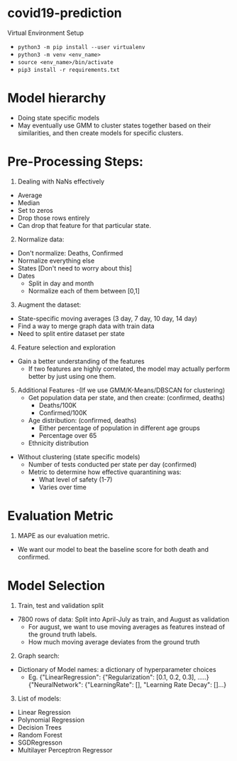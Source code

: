 # covid19-prediction
Virtual Environment Setup

- `python3 -m pip install --user virtualenv`
- `python3 -m venv <env_name>`
- `source <env_name>/bin/activate`
- `pip3 install -r requirements.txt`

# Model hierarchy

- Doing state specific models
- May eventually use GMM to cluster states together based on their similarities, and then create models for specific clusters.

# Pre-Processing Steps:

1. Dealing with NaNs effectively
  - Average
  - Median
  - Set to zeros
  - Drop those rows entirely
  - Can drop that feature for that particular state.
2. Normalize data:
  - Don't normalize: Deaths, Confirmed
  - Normalize everything else
  - States [Don't need to worry about this]
  - Dates
    - Split in day and month
    - Normalize each of them between [0,1]
3. Augment the dataset:
  - State-specific moving averages (3 day, 7 day, 10 day, 14 day)
  - Find a way to merge graph data with train data
  - Need to split entire dataset per state
4. Feature selection and exploration
  - Gain a better understanding of the features 
    - If two features are highly correlated, the model may actually perform better by just using one them.
5. Additional Features 
  -(If we use GMM/K-Means/DBSCAN for clustering)
    - Get population data per state, and then create: (confirmed, deaths)
      - Deaths/100K
      - Confirmed/100K
    - Age distribution: (confirmed, deaths)
      - Either percentage of population in different age groups
      - Percentage over 65
    - Ethnicity distribution
  - Without clustering (state specific models)
    - Number of tests conducted per state per day (confirmed)
    - Metric to determine how effective quarantining was:
      - What level of safety (1-7)
      - Varies over time
   
# Evaluation Metric

1. MAPE as our evaluation metric.
  - We want our model to beat the baseline score for both death and confirmed.
  
# Model Selection

1. Train, test and validation split
  - 7800 rows of data: Split into April-July as train, and August as validation
    - For august, we want to use moving averages as features instead of the ground truth labels.
    - How much moving average deviates from the ground truth
2. Graph search:
  - Dictionary of Model names: a dictionary of hyperparameter choices
    - Eg. {"LinearRegression": {"Regularization": [0.1, 0.2, 0.3], .....}
          {"NeuralNetwork": {"LearningRate": [], "Learning Rate Decay": []...}
3. List of models:
  - Linear Regression
  - Polynomial Regression
  - Decision Trees
  - Random Forest
  - SGDRegresson
  - Multilayer Perceptron Regressor
